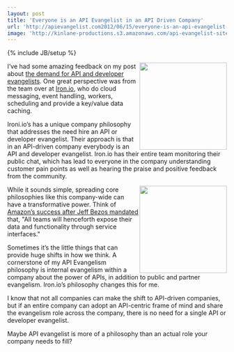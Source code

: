 ```yaml
---
layout: post
title: 'Everyone is an API Evangelist in an API Driven Company'
url: 'http://apievangelist.com2012/06/15/everyone-is-an-api-evangelist-in-an-api-driven-company/'
image: 'http://kinlane-productions.s3.amazonaws.com/api-evangelist-site/blog/banner-scale-robot.png'
---
```

{% include JB/setup %}
<p>
     <a title="Iron.io" href="http://www.iron.io/"><img src="http://kinlane-productions.s3.amazonaws.com/api-evangelist/ironio/ironio-logo.png"  width="200" align="right" /></a>
</p>
<p>
     I’ve had some amazing feedback on my post about <a title="the demand for API and developer evangelists" href="/2012/06/11/the-demand-for-api-and-developer-evangelists/">the demand for API and developer evangelists</a>. One great perspective was from the team over at <a title="Iron.io" href="http://www.iron.io/">Iron.io</a>, who do cloud messaging, event handling, workers, scheduling and provide a key/value data caching.
</p>
<p>
     Ironi.io’s has a unique company philosophy that addresses the need hire an API or developer evangelist. Their approach is that in an API-driven company everybody is an API and developer evangelist. Iron.io has their entire team monitoring their public chat, which has lead to everyone in the company understanding customer pain points as well as hearing the praise and positive feedback from the community.
</p>
<p>
     <a title="Iron.io" href="http://www.iron.io/"><img src="http://kinlane-productions.s3.amazonaws.com/api-evangelist/ironio/banner-scale-robot.png"  width="200" align="right" /></a>
</p>
<p>
     While it sounds simple, spreading core philosophies like this company-wide can have a transformative power. Think of <a title="Amazon’s success after Jeff Bezos mandated" href="http://blog.apievangelist.com/2012/01/12/the-secret-to-amazons-success-internal-apis/">Amazon’s success after Jeff Bezos mandated</a> that, "All teams will henceforth expose their data and functionality through service interfaces."
</p>
<p>
     Sometimes it’s the little things that can provide huge shifts in how we think. A cornerstone of my API Evangelism philosophy is internal evangelism within a company about the power of APIs, in addition to public and partner evangelism. Iron.io’s philosophy changes this for me.
</p>
<p>
     I know that not all companies can make the shift to API-driven companies, but if an entire company can adopt an API-centric frame of mind and share the evangelism role across the company, there is no need for a single API or developer evangelist.
</p>
<p>
     Maybe API evangelist is more of a philosophy than an actual role your company needs to fill?
</p>
